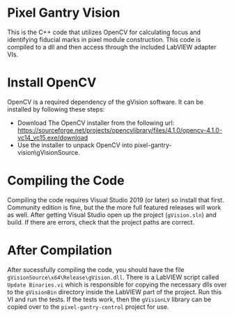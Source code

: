 Pixel Gantry Vision
===================

This is the C++ code that utilizes OpenCV for calculating focus and identifying fiducial marks in pixel module construction. This code is compiled to a dll and then access through the included LabVIEW adapter VIs.


Install OpenCV
==============

OpenCV is a required dependency of the gVision software. It can be installed by following these steps:

  - Download The OpenCV installer from the following url: https://sourceforge.net/projects/opencvlibrary/files/4.1.0/opencv-4.1.0-vc14_vc15.exe/download
  - Use the installer to unpack OpenCV into pixel-gantry-vision\gVisionSource.


Compiling the Code
==================

Compiling the code requires Visual Studio 2019 (or later) so install that first. Community edition is fine, but the the more full featured releases will work as well. After getting Visual Studio open up the project (`gVision.sln`) and build. If there are errors, check that the project paths are correct.


After Compilation
=================

After sucessfully compiling the code, you should have the file `gVisionSource\x64\Release\gVision.dll`. There is a LabVIEW script called `Update Binaries.vi` which is responsible for copying the necessary dlls over to the `gVisionBin` directory inside the LabVIEW part of the project. Run this VI and run the tests. If the tests work, then the `gVisionLV` library can be copied over to the `pixel-gantry-control` project for use.

